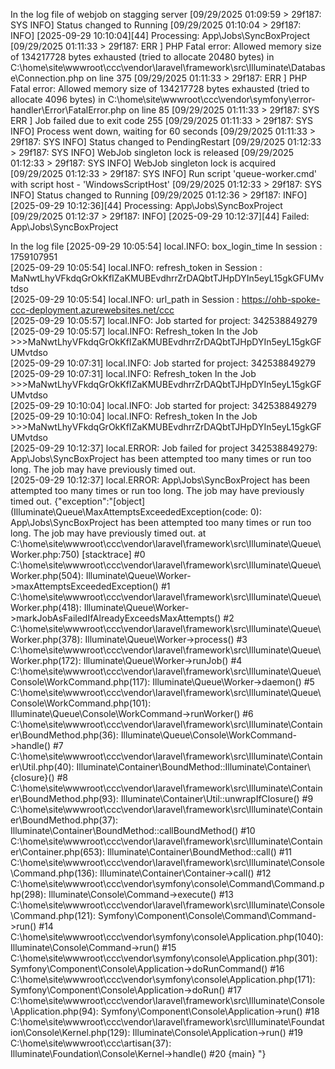 In the log file of webjob on stagging server
[09/29/2025 01:09:59 > 29f187: SYS INFO] Status changed to Running
[09/29/2025 01:10:04 > 29f187: INFO] [2025-09-29 10:10:04][44] Processing: App\Jobs\SyncBoxProject
[09/29/2025 01:11:33 > 29f187: ERR ] PHP Fatal error:  Allowed memory size of 134217728 bytes exhausted (tried to allocate 20480 bytes) in C:\home\site\wwwroot\ccc\vendor\laravel\framework\src\Illuminate\Database\Connection.php on line 375
[09/29/2025 01:11:33 > 29f187: ERR ] PHP Fatal error:  Allowed memory size of 134217728 bytes exhausted (tried to allocate 4096 bytes) in C:\home\site\wwwroot\ccc\vendor\symfony\error-handler\Error\FatalError.php on line 85
[09/29/2025 01:11:33 > 29f187: SYS ERR ] Job failed due to exit code 255
[09/29/2025 01:11:33 > 29f187: SYS INFO] Process went down, waiting for 60 seconds
[09/29/2025 01:11:33 > 29f187: SYS INFO] Status changed to PendingRestart
[09/29/2025 01:12:33 > 29f187: SYS INFO] WebJob singleton lock is released
[09/29/2025 01:12:33 > 29f187: SYS INFO] WebJob singleton lock is acquired
[09/29/2025 01:12:33 > 29f187: SYS INFO] Run script 'queue-worker.cmd' with script host - 'WindowsScriptHost'
[09/29/2025 01:12:33 > 29f187: SYS INFO] Status changed to Running
[09/29/2025 01:12:36 > 29f187: INFO] [2025-09-29 10:12:36][44] Processing: App\Jobs\SyncBoxProject
[09/29/2025 01:12:37 > 29f187: INFO] [2025-09-29 10:12:37][44] Failed:     App\Jobs\SyncBoxProject



In the log file
[2025-09-29 10:05:54] local.INFO: box_login_time In session : 1759107951  
[2025-09-29 10:05:54] local.INFO: refresh_token in Session : MaNwtLhyVFkdqGrOkKfIZaKMUBEvdhrrZrDAQbtTJHpDYIn5eyL15gkGFUMvtdso  
[2025-09-29 10:05:54] local.INFO: url_path in Session : https://ohb-spoke-ccc-deployment.azurewebsites.net/ccc  
[2025-09-29 10:05:57] local.INFO: Job started for project: 342538849279  
[2025-09-29 10:05:57] local.INFO: Refresh_token In the Job >>>MaNwtLhyVFkdqGrOkKfIZaKMUBEvdhrrZrDAQbtTJHpDYIn5eyL15gkGFUMvtdso  
[2025-09-29 10:07:31] local.INFO: Job started for project: 342538849279  
[2025-09-29 10:07:31] local.INFO: Refresh_token In the Job >>>MaNwtLhyVFkdqGrOkKfIZaKMUBEvdhrrZrDAQbtTJHpDYIn5eyL15gkGFUMvtdso  
[2025-09-29 10:10:04] local.INFO: Job started for project: 342538849279  
[2025-09-29 10:10:04] local.INFO: Refresh_token In the Job >>>MaNwtLhyVFkdqGrOkKfIZaKMUBEvdhrrZrDAQbtTJHpDYIn5eyL15gkGFUMvtdso  
[2025-09-29 10:12:37] local.ERROR: Job failed for project 342538849279: App\Jobs\SyncBoxProject has been attempted too many times or run too long. The job may have previously timed out.  
[2025-09-29 10:12:37] local.ERROR: App\Jobs\SyncBoxProject has been attempted too many times or run too long. The job may have previously timed out. {"exception":"[object] (Illuminate\\Queue\\MaxAttemptsExceededException(code: 0): App\\Jobs\\SyncBoxProject has been attempted too many times or run too long. The job may have previously timed out. at C:\\home\\site\\wwwroot\\ccc\\vendor\\laravel\\framework\\src\\Illuminate\\Queue\\Worker.php:750)
[stacktrace]
#0 C:\\home\\site\\wwwroot\\ccc\\vendor\\laravel\\framework\\src\\Illuminate\\Queue\\Worker.php(504): Illuminate\\Queue\\Worker->maxAttemptsExceededException()
#1 C:\\home\\site\\wwwroot\\ccc\\vendor\\laravel\\framework\\src\\Illuminate\\Queue\\Worker.php(418): Illuminate\\Queue\\Worker->markJobAsFailedIfAlreadyExceedsMaxAttempts()
#2 C:\\home\\site\\wwwroot\\ccc\\vendor\\laravel\\framework\\src\\Illuminate\\Queue\\Worker.php(378): Illuminate\\Queue\\Worker->process()
#3 C:\\home\\site\\wwwroot\\ccc\\vendor\\laravel\\framework\\src\\Illuminate\\Queue\\Worker.php(172): Illuminate\\Queue\\Worker->runJob()
#4 C:\\home\\site\\wwwroot\\ccc\\vendor\\laravel\\framework\\src\\Illuminate\\Queue\\Console\\WorkCommand.php(117): Illuminate\\Queue\\Worker->daemon()
#5 C:\\home\\site\\wwwroot\\ccc\\vendor\\laravel\\framework\\src\\Illuminate\\Queue\\Console\\WorkCommand.php(101): Illuminate\\Queue\\Console\\WorkCommand->runWorker()
#6 C:\\home\\site\\wwwroot\\ccc\\vendor\\laravel\\framework\\src\\Illuminate\\Container\\BoundMethod.php(36): Illuminate\\Queue\\Console\\WorkCommand->handle()
#7 C:\\home\\site\\wwwroot\\ccc\\vendor\\laravel\\framework\\src\\Illuminate\\Container\\Util.php(40): Illuminate\\Container\\BoundMethod::Illuminate\\Container\\{closure}()
#8 C:\\home\\site\\wwwroot\\ccc\\vendor\\laravel\\framework\\src\\Illuminate\\Container\\BoundMethod.php(93): Illuminate\\Container\\Util::unwrapIfClosure()
#9 C:\\home\\site\\wwwroot\\ccc\\vendor\\laravel\\framework\\src\\Illuminate\\Container\\BoundMethod.php(37): Illuminate\\Container\\BoundMethod::callBoundMethod()
#10 C:\\home\\site\\wwwroot\\ccc\\vendor\\laravel\\framework\\src\\Illuminate\\Container\\Container.php(653): Illuminate\\Container\\BoundMethod::call()
#11 C:\\home\\site\\wwwroot\\ccc\\vendor\\laravel\\framework\\src\\Illuminate\\Console\\Command.php(136): Illuminate\\Container\\Container->call()
#12 C:\\home\\site\\wwwroot\\ccc\\vendor\\symfony\\console\\Command\\Command.php(298): Illuminate\\Console\\Command->execute()
#13 C:\\home\\site\\wwwroot\\ccc\\vendor\\laravel\\framework\\src\\Illuminate\\Console\\Command.php(121): Symfony\\Component\\Console\\Command\\Command->run()
#14 C:\\home\\site\\wwwroot\\ccc\\vendor\\symfony\\console\\Application.php(1040): Illuminate\\Console\\Command->run()
#15 C:\\home\\site\\wwwroot\\ccc\\vendor\\symfony\\console\\Application.php(301): Symfony\\Component\\Console\\Application->doRunCommand()
#16 C:\\home\\site\\wwwroot\\ccc\\vendor\\symfony\\console\\Application.php(171): Symfony\\Component\\Console\\Application->doRun()
#17 C:\\home\\site\\wwwroot\\ccc\\vendor\\laravel\\framework\\src\\Illuminate\\Console\\Application.php(94): Symfony\\Component\\Console\\Application->run()
#18 C:\\home\\site\\wwwroot\\ccc\\vendor\\laravel\\framework\\src\\Illuminate\\Foundation\\Console\\Kernel.php(129): Illuminate\\Console\\Application->run()
#19 C:\\home\\site\\wwwroot\\ccc\\artisan(37): Illuminate\\Foundation\\Console\\Kernel->handle()
#20 {main}
"} 
